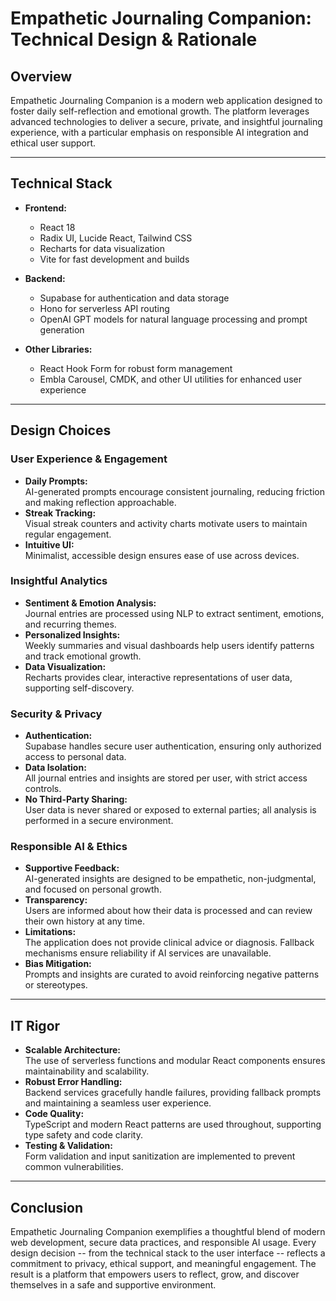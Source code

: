 # Empathetic Journaling Companion: Technical Design & Rationale

## Overview

Empathetic Journaling Companion is a modern web application designed to foster daily self-reflection and emotional growth. The platform leverages advanced technologies to deliver a secure, private, and insightful journaling experience, with a particular emphasis on responsible AI integration and ethical user support.

---

## Technical Stack

- **Frontend:**

  - React 18
  - Radix UI, Lucide React, Tailwind CSS
  - Recharts for data visualization
  - Vite for fast development and builds

- **Backend:**

  - Supabase for authentication and data storage
  - Hono for serverless API routing
  - OpenAI GPT models for natural language processing and prompt generation

- **Other Libraries:**
  - React Hook Form for robust form management
  - Embla Carousel, CMDK, and other UI utilities for enhanced user experience

---

## Design Choices

### User Experience & Engagement

- **Daily Prompts:**  
  AI-generated prompts encourage consistent journaling, reducing friction and making reflection approachable.
- **Streak Tracking:**  
  Visual streak counters and activity charts motivate users to maintain regular engagement.
- **Intuitive UI:**  
  Minimalist, accessible design ensures ease of use across devices.

### Insightful Analytics

- **Sentiment & Emotion Analysis:**  
  Journal entries are processed using NLP to extract sentiment, emotions, and recurring themes.
- **Personalized Insights:**  
  Weekly summaries and visual dashboards help users identify patterns and track emotional growth.
- **Data Visualization:**  
  Recharts provides clear, interactive representations of user data, supporting self-discovery.

### Security & Privacy

- **Authentication:**  
  Supabase handles secure user authentication, ensuring only authorized access to personal data.
- **Data Isolation:**  
  All journal entries and insights are stored per user, with strict access controls.
- **No Third-Party Sharing:**  
  User data is never shared or exposed to external parties; all analysis is performed in a secure environment.

### Responsible AI & Ethics

- **Supportive Feedback:**  
  AI-generated insights are designed to be empathetic, non-judgmental, and focused on personal growth.
- **Transparency:**  
  Users are informed about how their data is processed and can review their own history at any time.
- **Limitations:**  
  The application does not provide clinical advice or diagnosis. Fallback mechanisms ensure reliability if AI services are unavailable.
- **Bias Mitigation:**  
  Prompts and insights are curated to avoid reinforcing negative patterns or stereotypes.

---

## IT Rigor

- **Scalable Architecture:**  
  The use of serverless functions and modular React components ensures maintainability and scalability.
- **Robust Error Handling:**  
  Backend services gracefully handle failures, providing fallback prompts and maintaining a seamless user experience.
- **Code Quality:**  
  TypeScript and modern React patterns are used throughout, supporting type safety and code clarity.
- **Testing & Validation:**  
  Form validation and input sanitization are implemented to prevent common vulnerabilities.

---

## Conclusion

Empathetic Journaling Companion exemplifies a thoughtful blend of modern web development, secure data practices, and responsible AI usage. Every design decision -- from the technical stack to the user interface -- reflects a commitment to privacy, ethical support, and meaningful engagement. The result is a platform that empowers users to reflect, grow, and discover themselves in a safe and supportive environment.
